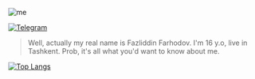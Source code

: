 ![me](https://i.imgur.com/lzEwdOW.jpeg)

[![Telegram](https://img.icons8.com/fluency/40/000000/telegram-app.png)](https://t.me/the_farkhodov)

> Well, actually my real name is Fazliddin Farhodov. I'm 16 y.o, live in Tashkent. Prob, it's all what you'd want to know about me.

[![Top Langs](https://github-readme-stats.vercel.app/api/top-langs/?username=AmoreForever&show_icons=true&theme=dracula&border_radius=10&hide_border=true&hide_title=true&langs_count=3)](https://github.com/anuraghazra/github-readme-stats)
